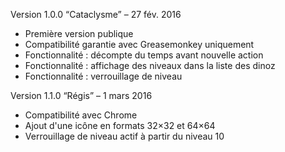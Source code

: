 Version 1.0.0 “Cataclysme” – 27 fév. 2016

  * Première version publique
  * Compatibilité garantie avec Greasemonkey uniquement
  * Fonctionnalité : décompte du temps avant nouvelle action
  * Fonctionnalité : affichage des niveaux dans la liste des dinoz
  * Fonctionnalité : verrouillage de niveau

Version 1.1.0 “Régis” – 1 mars 2016

  * Compatibilité avec Chrome
  * Ajout d'une icône en formats 32×32 et 64×64
  * Verrouillage de niveau actif à partir du niveau 10

